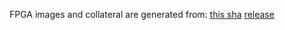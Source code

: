 FPGA images and collateral are generated from:
[this sha](https://github.com/oxidecomputer/quartz/commit/a9d63f53aec9c6d05fcfdf7207c3da3d25f2e881)
[release](https://api.github.com/repos/oxidecomputer/quartz/releases/210231055)